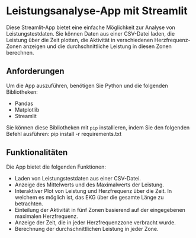# Leistungsanalyse-App mit Streamlit

Diese Streamlit-App bietet eine einfache Möglichkeit zur Analyse von Leistungstestdaten. Sie können Daten aus einer CSV-Datei laden, die Leistung über die Zeit plotten, die Aktivität in verschiedenen Herzfrequenz-Zonen anzeigen und die durchschnittliche Leistung in diesen Zonen berechnen.

## Anforderungen

Um die App auszuführen, benötigen Sie Python und die folgenden Bibliotheken:

- Pandas
- Matplotlib
- Streamlit

Sie können diese Bibliotheken mit `pip` installieren, indem Sie den folgenden Befehl ausführen:
  pip install -r requirements.txt 

## Funktionalitäten

Die App bietet die folgenden Funktionen:

- Laden von Leistungstestdaten aus einer CSV-Datei.
- Anzeige des Mittelwerts und des Maximalwerts der Leistung.
- Interaktiver Plot von Leistung und Herzfrequenz über die Zeit. In welchem es möglich ist, das EKG über die gesamte Länge zu betrachten.
- Einteilung der Aktivität in fünf Zonen basierend auf der eingegebenen maximalen Herzfrequenz.
- Anzeige der Zeit, die in jeder Herzfrequenzzone verbracht wurde.
- Berechnung der durchschnittlichen Leistung in jeder Zone.
